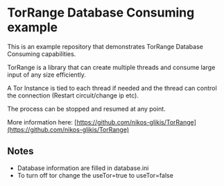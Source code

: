 TorRange Database Consuming example
===================================

This is an example repository that demonstrates TorRange Database Consuming capabilities.

TorRange is a library that can create multiple threads and consume large input of any size efficiently. 

A Tor Instance is tied to each thread if needed and the thread can control the connection (Restart circuit/change ip etc).

The process can be stopped and resumed at any point. 

More information here: [https://github.com/nikos-glikis/TorRange](https://github.com/nikos-glikis/TorRange)

Notes
-----

- Database information are filled in database.ini
- To turn off tor change the useTor=true to useTor=false

